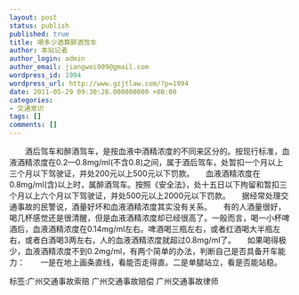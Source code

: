 ```yaml
---
layout: post
status: publish
published: true
title: 喝多少酒算醉酒驾车
author: 本站记者
author_login: admin
author_email: jiangwei909@gmail.com
wordpress_id: 1994
wordpress_url: http://www.gzjtlaw.com/?p=1994
date: 2011-05-29 09:30:28.000000000 +08:00
categories:
- 交通常识
tags: []
comments: []
---
```

　　酒后驾车和醉酒驾车，是按血液中酒精浓度的不同来区分的。按现行标准，血液酒精浓度在0.2&mdash;0.8mg&#47;ml(不含0.8)之间，属于酒后驾车，处暂扣一个月以上三个月以下驾驶证，并处200元以上500元以下罚款。　　血液酒精浓度在0.8mg&#47;ml(含)以上时，属醉酒驾车。按照《安全法》，处十五日以下拘留和暂扣三个月以上六个月以下驾驶证，并处500元以上2000元以下罚款。　　据经常处理交通事故的民警说，酒量好坏和血液酒精浓度其实没有关系。　　有的人酒量很好，喝几杯感觉还是很清醒，但是血液酒精浓度却已经很高了。一般而言，喝一小杯啤酒后，血液酒精浓度在0.14mg&#47;ml左右。啤酒喝三瓶左右，或者红酒喝大半瓶左右，或者白酒喝3两左右，人的血液酒精浓度就超过0.8mg&#47;ml了。　　如果喝得极少，血液酒精浓度不到0.2mg&#47;ml，有两个简单的办法，判断自己是否具备开车能力：　　一是在地上画条直线，看能否走得直。二是单腿站立，看是否能站稳。标签:广州交通事故索赔 广州交通事故赔偿 广州交通事故律师
